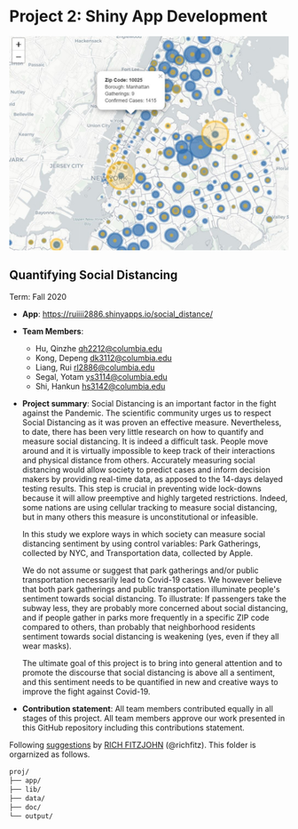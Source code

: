 # Project 2: Shiny App Development
![screenshot](doc/figs/map_intro.JPG)

## Quantifying Social Distancing
Term: Fall 2020
+ **App**: https://ruiiii2886.shinyapps.io/social_distance/

+ **Team Members**:
	+ Hu, Qinzhe  qh2212@columbia.edu
	+ Kong, Depeng  dk3112@columbia.edu
	+ Liang, Rui  rl2886@columbia.edu
	+ Segal, Yotam  ys3114@columbia.edu
	+ Shi, Hankun  hs3142@columbia.edu

+ **Project summary**: 
	Social Distancing is an important factor in the fight against the Pandemic. The scientific community urges us to respect Social Distancing as it was proven an effective measure. 
	Nevertheless, to date, there has been very little research on how to quantify and measure social distancing. It is indeed a difficult task. People move around and it is virtually impossible to keep track of their interactions and physical distance from others. 
	Accurately measuring social distancing would allow society to predict cases and inform decision makers by providing real-time data, as apposed to the 14-days delayed testing results. 
	This step is crucial in preventing wide lock-downs because it will allow preemptive and highly targeted restrictions. Indeed, some nations are using cellular tracking to measure social distancing, but in many others this measure is unconstitutional or infeasible. 
	
	
	In this study we explore ways in which society can measure social distancing sentiment by using control variables: Park Gatherings, collected by NYC, and Transportation data, collected by Apple.
	
	We do not assume or suggest that park gatherings and/or public transportation necessarily lead to Covid-19 cases. We however believe that both park gatherings and public transportation illuminate people's sentiment towards social distancing. To illustrate: If passengers take the subway less, they are probably more concerned about social distancing, and if people gather in parks more frequently in a specific ZIP code compared to others, than probably that neighborhood residents sentiment towards social distancing is weakening (yes, even if they all wear masks). 
	
	The ultimate goal of this project is to bring into general attention and to promote the discourse that social distancing is above all a sentiment, and this sentiment needs to be quantified in new and creative ways to improve the fight against Covid-19.

	
+ **Contribution statement**: All team members contributed equally in all stages of this project. All team members approve our work presented in this GitHub repository including this contributions statement. 

Following [suggestions](http://nicercode.github.io/blog/2013-04-05-projects/) by [RICH FITZJOHN](http://nicercode.github.io/about/#Team) (@richfitz). This folder is orgarnized as follows.

```
proj/
├── app/
├── lib/
├── data/
├── doc/
└── output/
```

